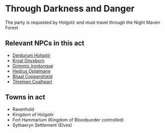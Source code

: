 # Through Darkness and Danger
The party is requested by Holgotir and must travel through the Night Maven Forest

## Relevant NPCs in this act

- [Derdurum Holgotir](../npcs/derdurum-holgotir.md)
- [Kroal Onyxborn](../npcs/kroal-onyxborn.md)
- [Grimmic Irontongue](../npcs/grimmic-irontongue.md)
- [Hedrus Oplalmane](../npcs/hedrus-oplamane.md)
- [Bhaal Coppershield](../npcs/bhaal-coppershield.md)
- [Thremen Coalheart](../npcs/thremen-coalheart.md)

## Towns in act

- Ravenhold
- Kingdom of Holgotir
- Fort Hammarlum (Kingdom of Bloodsunder controlled)
- Sythaeryn Settlement (Elves)